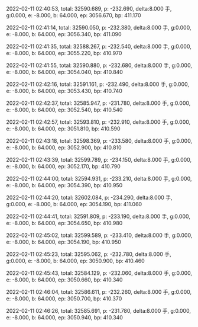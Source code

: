 2022-02-11 02:40:53, total: 32590.689, p: -232.690, delta:8.000 手, g:0.000, e: -8.000, b: 64.000, ep: 3056.670, bp: 411.170

2022-02-11 02:41:14, total: 32590.050, p: -232.380, delta:8.000 手, g:0.000, e: -8.000, b: 64.000, ep: 3056.340, bp: 411.090

2022-02-11 02:41:35, total: 32588.267, p: -232.540, delta:8.000 手, g:0.000, e: -8.000, b: 64.000, ep: 3055.220, bp: 410.970

2022-02-11 02:41:55, total: 32590.880, p: -232.680, delta:8.000 手, g:0.000, e: -8.000, b: 64.000, ep: 3054.040, bp: 410.840

2022-02-11 02:42:16, total: 32591.161, p: -232.490, delta:8.000 手, g:0.000, e: -8.000, b: 64.000, ep: 3053.430, bp: 410.740

2022-02-11 02:42:37, total: 32585.947, p: -231.780, delta:8.000 手, g:0.000, e: -8.000, b: 64.000, ep: 3052.540, bp: 410.540

2022-02-11 02:42:57, total: 32593.810, p: -232.910, delta:8.000 手, g:0.000, e: -8.000, b: 64.000, ep: 3051.810, bp: 410.590

2022-02-11 02:43:18, total: 32598.369, p: -233.580, delta:8.000 手, g:0.000, e: -8.000, b: 64.000, ep: 3052.900, bp: 410.810

2022-02-11 02:43:39, total: 32599.789, p: -234.150, delta:8.000 手, g:0.000, e: -8.000, b: 64.000, ep: 3052.170, bp: 410.790

2022-02-11 02:44:00, total: 32594.931, p: -233.210, delta:8.000 手, g:0.000, e: -8.000, b: 64.000, ep: 3054.390, bp: 410.950

2022-02-11 02:44:20, total: 32602.084, p: -234.290, delta:8.000 手, g:0.000, e: -8.000, b: 64.000, ep: 3054.190, bp: 411.060

2022-02-11 02:44:41, total: 32591.809, p: -233.190, delta:8.000 手, g:0.000, e: -8.000, b: 64.000, ep: 3054.650, bp: 410.980

2022-02-11 02:45:02, total: 32599.589, p: -233.410, delta:8.000 手, g:0.000, e: -8.000, b: 64.000, ep: 3054.190, bp: 410.950

2022-02-11 02:45:23, total: 32595.062, p: -232.780, delta:8.000 手, g:0.000, e: -8.000, b: 64.000, ep: 3050.900, bp: 410.460

2022-02-11 02:45:43, total: 32584.129, p: -232.060, delta:8.000 手, g:0.000, e: -8.000, b: 64.000, ep: 3050.660, bp: 410.340

2022-02-11 02:46:04, total: 32586.611, p: -232.260, delta:8.000 手, g:0.000, e: -8.000, b: 64.000, ep: 3050.700, bp: 410.370

2022-02-11 02:46:26, total: 32585.691, p: -231.780, delta:8.000 手, g:0.000, e: -8.000, b: 64.000, ep: 3050.940, bp: 410.340